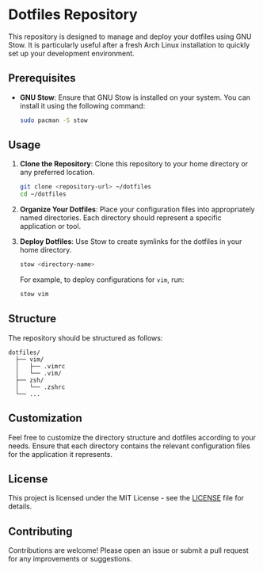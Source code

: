 # Dotfiles Repository

This repository is designed to manage and deploy your dotfiles using GNU Stow. It is particularly useful after a fresh Arch Linux installation to quickly set up your development environment.

## Prerequisites

- **GNU Stow**: Ensure that GNU Stow is installed on your system. You can install it using the following command:
  ```bash
  sudo pacman -S stow
  ```

## Usage

1. **Clone the Repository**: Clone this repository to your home directory or any preferred location.
   ```bash
   git clone <repository-url> ~/dotfiles
   cd ~/dotfiles
   ```

2. **Organize Your Dotfiles**: Place your configuration files into appropriately named directories. Each directory should represent a specific application or tool.

3. **Deploy Dotfiles**: Use Stow to create symlinks for the dotfiles in your home directory.
   ```bash
   stow <directory-name>
   ```

   For example, to deploy configurations for `vim`, run:
   ```bash
   stow vim
   ```

## Structure

The repository should be structured as follows:
```
dotfiles/
  ├── vim/
  │   ├── .vimrc
  │   └── .vim/
  ├── zsh/
  │   └── .zshrc
  └── ...
```

## Customization

Feel free to customize the directory structure and dotfiles according to your needs. Ensure that each directory contains the relevant configuration files for the application it represents.

## License

This project is licensed under the MIT License - see the [LICENSE](LICENSE) file for details.

## Contributing

Contributions are welcome! Please open an issue or submit a pull request for any improvements or suggestions.
